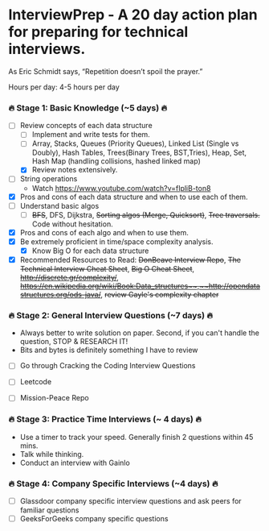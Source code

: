 # InterviewPrep - A 20 day action plan for preparing for technical interviews. 

As Eric Schmidt says, “Repetition doesn’t spoil the prayer.” 

Hours per day: 4-5 hours per day

### :fire: Stage 1: Basic Knowledge (~5 days) :fire:
- [ ] Review concepts of each data structure
    - [ ] Implement and write tests for them.   
    - [ ] Array, Stacks, Queues (Priority Queues), Linked List (Single vs Doubly), Hash Tables, Trees(Binary Trees, BST,Tries), Heap, Set, Hash Map (handling collisions, hashed linked map)
    - [x] Review notes extensively.
- [ ] String operations
    - Watch https://www.youtube.com/watch?v=fIpliB-ton8   
- [x] Pros and cons of each data structure and when to use each of them. 
- [ ] Understand basic algos
    - [ ] ~~BFS~~, DFS, Dijkstra, ~~Sorting algos (Merge, Quicksort)~~, ~~Tree traversals.~~ Code without hesitation.    
- [x] Pros and cons of each algo and when to use them. 
- [x] Be extremely proficient in time/space complexity analysis. 
    - [x] Know Big O for each data structure   
- [x] Recommended Resources to Read: ~~DonBeave Interview Repo~~, ~~The Technical Interview Cheat Sheet~~, ~~Big O Cheat Sheet~~, ~~http://discrete.gr/complexity/~~, ~~https://en.wikipedia.org/wiki/Book:Data_structures~~,~~http://opendatastructures.org/ods-java/~~, ~~review Gayle's complexity chapter~~

### :fire: Stage 2: General Interview Questions (~7 days) :fire:
- Always better to write solution on paper. Second, if you can't handle the question, STOP & RESEARCH IT! 
- Bits and bytes is definitely something I have to review
- [ ] Go through Cracking the Coding Interview Questions
- [ ] Leetcode
- [ ] Mission-Peace Repo


### :fire: Stage 3: Practice Time Interviews (~ 4 days) :fire:
- Use a timer to track your speed. Generally finish 2 questions within 45 mins. 
- Talk while thinking. 
- Conduct an interview with Gainlo 

### :fire: Stage 4: Company Specific Interviews (~4 days) :fire:
- [ ] Glassdoor company specific interview questions and ask peers for familiar questions
- [ ] GeeksForGeeks company specific questions 
